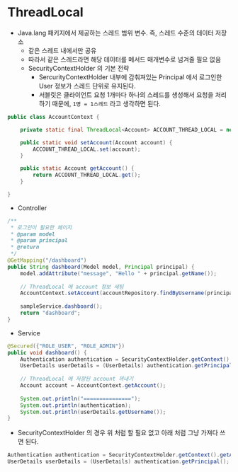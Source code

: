 # ThreadLocal

- Java.lang 패키지에서 제공하는 스레드 범위 변수. 즉, 스레드 수준의 데이터 저장소
  - 같은 스레드 내에서만 공유
  - 따라서 같은 스레드라면 해당 데이터를 메서드 매개변수로 넘겨줄 필요 없음
  - SecurityContextHolder 의 기본 전략 
    - SercurityContextHolder 내부에 감춰져있는 Principal 에서 로그인한 User 정보가 스레드 단위로 유지된다.
    - 서블릿은 클라이언트 요청 1개마다 하나의 스레드를 생성해서 요청을 처리하기 때문에, `1명 = 1스레드` 라고 생각하면 된다.
 
  
```java
public class AccountContext {

    private static final ThreadLocal<Account> ACCOUNT_THREAD_LOCAL = new ThreadLocal<>();

    public static void setAccount(Account account) {
        ACCOUNT_THREAD_LOCAL.set(account);
    }

    public static Account getAccount() {
        return ACCOUNT_THREAD_LOCAL.get();
    }

}
```

- Controller

```java
/**
 * 로그인이 필요한 페이지
 * @param model
 * @param principal
 * @return
 */
@GetMapping("/dashboard")
public String dashboard(Model model, Principal principal) {
    model.addAttribute("message", "Hello " + principal.getName());
    
    // ThreadLocal 에 account 정보 세팅
    AccountContext.setAccount(accountRepository.findByUsername(principal.getName()));
    
    sampleService.dashboard();
    return "dashboard";
}
```

- Service

```java
@Secured({"ROLE_USER", "ROLE_ADMIN"})
public void dashboard() {
    Authentication authentication = SecurityContextHolder.getContext().getAuthentication();
    UserDetails userDetails = (UserDetails) authentication.getPrincipal();
    
    // ThreadLocal 에 저장된 account 꺼내기
    Account account = AccountContext.getAccount();
    
    System.out.println("===============");
    System.out.println(authentication);
    System.out.println(userDetails.getUsername());
}
```

- SecurityContextHolder 의 경우 위 처럼 할 필요 없고 아래 처럼 그냥 가져다 쓰면 된다.

```java
Authentication authentication = SecurityContextHolder.getContext().getAuthentication();
UserDetails userDetails = (UserDetails) authentication.getPrincipal();
 ```

